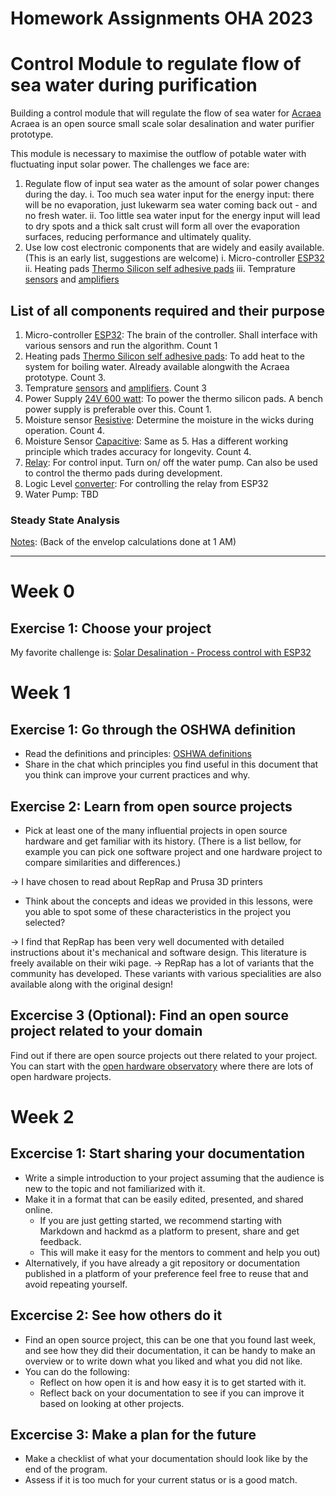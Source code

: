 # Homework Assignments OHA 2023

# Control Module to regulate flow of sea water during purification
Building a control module that will regulate the flow of sea water for [Acraea](https://codeberg.org/LibreWater/Acraea-Prototype)
Acraea is an open source small scale solar desalination and water purifier prototype.

This module is necessary to maximise the outflow of potable water with fluctuating input solar power. The challenges we face are:
1. Regulate flow of input sea water as the amount of solar power changes during the day.
    i. Too much sea water input for the energy input: there will be no evaporation, just lukewarm sea water coming back out - and no fresh water.
    ii. Too little sea water input for the energy input will lead to dry spots and a thick salt crust will form all over the evaporation surfaces, reducing performance and ultimately quality.
2. Use low cost electronic components that are widely and easily available. (This is an early list, suggestions are welcome)
    i. Micro-controller [ESP32](https://nl.mouser.com/ProductDetail/Espressif-Systems/ESP32-DevKitC-32E?qs=GedFDFLaBXFpgD0kAZWDrQ%3D%3D&mgh=1&gclid=CjwKCAjwvfmoBhAwEiwAG2tqzKyGMrlCJj6loXDFPuatXf5MClWCINW2yCYJrGlP4VWNI27dlKA7LxoC8AgQAvD_BwE)
    ii. Heating pads [Thermo Silicon self adhesive pads](https://www.conrad.de/de/p/thermo-tech-silikon-heizfolie-selbstklebend-24-v-dc-24-v-ac-200-w-schutzart-ipx7-l-x-b-200-mm-x-100-mm-1594219.html)
    iii. Temprature [sensors](https://www.adafruit.com/product/3290) and [amplifiers](https://www.adafruit.com/product/3328)
    

## List of all components required and their purpose
1. Micro-controller [ESP32](https://nl.mouser.com/ProductDetail/Espressif-Systems/ESP32-DevKitC-32E?qs=GedFDFLaBXFpgD0kAZWDrQ%3D%3D&mgh=1&gclid=CjwKCAjwvfmoBhAwEiwAG2tqzKyGMrlCJj6loXDFPuatXf5MClWCINW2yCYJrGlP4VWNI27dlKA7LxoC8AgQAvD_BwE): The brain of the controller. Shall interface with various sensors and run the algorithm.  Count 1
2. Heating pads [Thermo Silicon self adhesive pads](https://www.conrad.de/de/p/thermo-tech-silikon-heizfolie-selbstklebend-24-v-dc-24-v-ac-200-w-schutzart-ipx7-l-x-b-200-mm-x-100-mm-1594219.html): To add heat to the system for boiling water. Already available alongwith the Acraea prototype. Count 3.
3. Temprature [sensors](https://www.adafruit.com/product/3290) and [amplifiers](https://www.adafruit.com/product/3328). Count 3
4. Power Supply [24V 600 watt](http://www.meanwell.nl/products/Meanwell-HRP-600-24---PSU-enclosed-24V27A__HRP-600-24.aspx): To power the thermo silicon pads. A bench power supply is preferable over this. Count 1.
5. Moisture sensor [Resistive](https://www.kiwi-electronics.com/en/grove-moisture-sensor-1913): Determine the moisture in the wicks during operation. Count 4.
6. Moisture Sensor [Capacitive](https://wiki.seeedstudio.com/Grove-Capacitive_Moisture_Sensor-Corrosion-Resistant/): Same as 5. Has a different working principle which trades accuracy for longevity. Count 4.
7. [Relay](https://www.kiwi-electronics.com/nl/4-kanaals-5v-relais-module-1330?country=NL&utm_term=1330&gclid=CjwKCAjwvfmoBhAwEiwAG2tqzDw9EwRN7TIkzKhoL92BZartT4O03Z28l3axM0jAtKEZsk0Wux2PZxoCo2IQAvD_BwE): For control input. Turn on/ off the water pump. Can also be used to control the thermo pads during development.
8. Logic Level [converter](https://www.kiwi-electronics.com/en/4-channel-i2c-safe-bi-directional-logic-level-converter-bss138-837?search=level): For controlling the relay from ESP32
9. Water Pump: TBD

### Steady State Analysis
[Notes](https://github.com/shantnavagarwal/Acraea_Controller/blob/main/Notes.pdf): (Back of the envelop calculations done at 1 AM)


---
# Week 0

## Exercise 1: Choose your project

My favorite challenge is: [Solar Desalination - Process control with ESP32](https://docs.google.com/document/d/1hjMLiujZHO4uaf1BWmtY5O3Y-EC3x7oOxGmgZHRAPNE/edit)


# Week 1


## Exercise 1: Go through the OSHWA definition
- Read the definitions and principles: [OSHWA definitions](https://www.oshwa.org/definition/)
- Share in the chat which principles you find useful in this document that you think can improve your current practices and why.

## Exercise 2: Learn from open source projects
- Pick at least one of the many influential projects in open source hardware and get familiar with its history. (There is a list bellow, for example you can pick one software project and one hardware project to compare similarities and differences.)

->  I have chosen to read about RepRap and Prusa 3D printers

- Think about the concepts and ideas we provided in this lessons, were you able to spot some of these characteristics in the project you selected? 

-> I find that RepRap has been very well documented with detailed instructions about it's mechanical and software design. This literature is freely available on their wiki page.
-> RepRap has a lot of variants that the community has developed. These variants with various specialities are also available along with the original design!

## Excercise 3 (Optional): Find an open source project related to your domain
Find out if there are open source projects out there related to your project. You can start with the [open hardware observatory](https://en.oho.wiki/index.php?title=Special%3ARunQuery%2FprojectSearch&pfRunQueryFormName=projectSearch&ProjektSearch%5Bcontains_pdf_drawings%5D=yes&ProjektSearch%5Bsubcat%5D=Bending+machine) where there are lots of open hardware projects.

# Week 2
## Excercise 1: Start sharing your documentation
- Write a simple introduction to your project assuming that the audience is new to the topic and not familiarized with it. 
- Make it in a format that can be easily edited, presented, and shared online. 
    - If you are just getting started, we recommend starting with Markdown and hackmd as a platform to present, share and get feedback.
    - This will make it easy for the mentors to comment and help you out)
- Alternatively, if you have already a git repository or documentation published in a platform of your preference feel free to reuse that and avoid repeating yourself.
## Excercise 2: See how others do it
- Find an open source project, this can be one that you found last week, and see how they did their documentation, it can be handy to make an overview or to write down what you liked and what you did not like.
- You can do the following:
    - Reflect on how open it is and how easy it is to get started with it.
    - Reflect back on your documentation to see if you can improve it based on looking at other projects.


## Excercise 3: Make a plan for the future
- Make a checklist of what your documentation should look like by the end of the program.
- Assess if it is too much for your current status or is a good match.